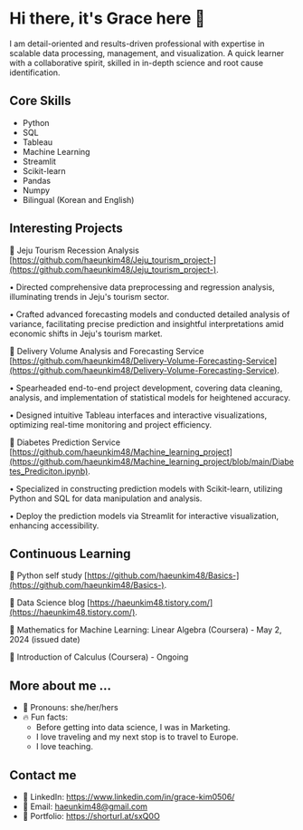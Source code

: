 # Hi there, it's Grace here 👋 #

I am detail-oriented and results-driven professional with expertise in scalable data processing, management, and visualization. A quick learner with a collaborative spirit, skilled in in-depth science and root cause identification. 

## Core Skills ## 
* Python
* SQL
* Tableau
* Machine Learning 
* Streamlit
* Scikit-learn
* Pandas
* Numpy
* Bilingual (Korean and English)

## Interesting Projects ##
📌 Jeju Tourism Recession Analysis [https://github.com/haeunkim48/Jeju_tourism_project-](https://github.com/haeunkim48/Jeju_tourism_project-).

•	Directed comprehensive data preprocessing and regression analysis, illuminating trends in Jeju's tourism sector.

•	Crafted advanced forecasting models and conducted detailed analysis of variance, facilitating precise prediction and insightful interpretations amid economic shifts in Jeju's tourism market.


📌 Delivery Volume Analysis and Forecasting Service [https://github.com/haeunkim48/Delivery-Volume-Forecasting-Service](https://github.com/haeunkim48/Delivery-Volume-Forecasting-Service).
  
•	Spearheaded end-to-end project development, covering data cleaning, analysis, and implementation of statistical models for heightened accuracy.

•	Designed intuitive Tableau interfaces and interactive visualizations, optimizing real-time monitoring and project efficiency.


📌 Diabetes Prediction Service [https://github.com/haeunkim48/Machine_learning_project](https://github.com/haeunkim48/Machine_learning_project/blob/main/Diabetes_Prediciton.ipynb).
  
•	Specialized in constructing prediction models with Scikit-learn, utilizing Python and SQL for data manipulation and analysis.

•	Deploy the prediction models via Streamlit for interactive visualization, enhancing accessibility.

## Continuous Learning ##
📝 Python self study [https://github.com/haeunkim48/Basics-](https://github.com/haeunkim48/Basics-).

📝 Data Science blog [https://haeunkim48.tistory.com/](https://haeunkim48.tistory.com/).


📝 Mathematics for Machine Learning: Linear Algebra (Coursera) - May 2, 2024 (issued date)

📝 Introduction of Calculus (Coursera) - Ongoing

## More about me ... ##
* 🌟 Pronouns: she/her/hers
* 🔥 Fun facts:
  * Before getting into data science, I was in Marketing.
  * I love traveling and my next stop is to travel to Europe.
  * I love teaching.

## Contact me ## 
* 💼 LinkedIn: https://www.linkedin.com/in/grace-kim0506/
* 📩 Email: haeunkim48@gmail.com
* 💓 Portfolio: https://shorturl.at/sxQ0O


    
